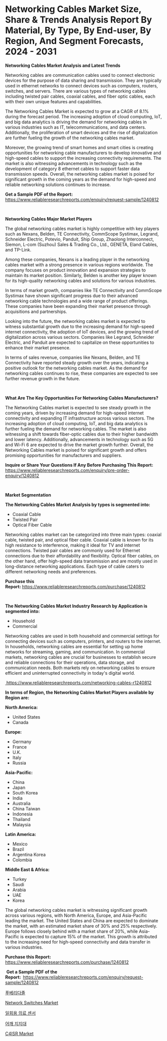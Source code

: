 <p><h1>Networking Cables Market Size, Share & Trends Analysis Report By Material, By Type, By End-user, By Region, And Segment Forecasts, 2024 - 2031</h1></p><p><strong>Networking Cables Market Analysis and Latest Trends</strong></p>
<p><p>Networking cables are communication cables used to connect electronic devices for the purpose of data sharing and transmission. They are typically used in ethernet networks to connect devices such as computers, routers, switches, and servers. There are various types of networking cables including twisted pair cables, coaxial cables, and fiber optic cables, each with their own unique features and capabilities.</p><p>The Networking Cables Market is expected to grow at a CAGR of 8.1% during the forecast period. The increasing adoption of cloud computing, IoT, and big data analytics is driving the demand for networking cables in various industries such as IT, telecommunications, and data centers. Additionally, the proliferation of smart devices and the rise of digitalization are further fueling the growth of the networking cables market.</p><p>Moreover, the growing trend of smart homes and smart cities is creating opportunities for networking cable manufacturers to develop innovative and high-speed cables to support the increasing connectivity requirements. The market is also witnessing advancements in technology such as the development of category 8 ethernet cables to support faster data transmission speeds. Overall, the networking cables market is poised for significant growth in the coming years as the demand for high-speed and reliable networking solutions continues to increase.</p></p>
<p><strong>Get a Sample PDF of the Report:&nbsp;</strong> <a href="https://www.reliableresearchreports.com/enquiry/request-sample/1240812">https://www.reliableresearchreports.com/enquiry/request-sample/1240812</a></p>
<p>&nbsp;</p>
<p><strong>Networking Cables Major Market Players</strong></p>
<p><p>The global networking cables market is highly competitive with key players such as Nexans, Belden, TE Connectivity, CommScope Systimax, Legrand, Schneider Electric, Potevio, Panduit, Ship Group, Zhaolong Interconnect, Siemon, L-com (Suzhou) Sales & Trading Co., Ltd., GENETA, Eland Cables, and TP-Link.</p><p>Among these companies, Nexans is a leading player in the networking cables market with a strong presence in various regions worldwide. The company focuses on product innovation and expansion strategies to maintain its market position. Similarly, Belden is another key player known for its high-quality networking cables and solutions for various industries.</p><p>In terms of market growth, companies like TE Connectivity and CommScope Systimax have shown significant progress due to their advanced networking cable technologies and a wide range of product offerings. These companies have been expanding their market presence through acquisitions and partnerships.</p><p>Looking into the future, the networking cables market is expected to witness substantial growth due to the increasing demand for high-speed internet connectivity, the adoption of IoT devices, and the growing trend of digitalization across various sectors. Companies like Legrand, Schneider Electric, and Panduit are expected to capitalize on these opportunities to enhance their market presence.</p><p>In terms of sales revenue, companies like Nexans, Belden, and TE Connectivity have reported steady growth over the years, indicating a positive outlook for the networking cables market. As the demand for networking cables continues to rise, these companies are expected to see further revenue growth in the future.</p></p>
<p>&nbsp;</p>
<p><strong>What Are The Key Opportunities For Networking Cables Manufacturers?</strong></p>
<p><p>The Networking Cables market is expected to see steady growth in the coming years, driven by increasing demand for high-speed internet connectivity and expanding IT infrastructure across various sectors. The increasing adoption of cloud computing, IoT, and big data analytics is further fueling the demand for networking cables. The market is also witnessing a shift towards fiber-optic cables due to their higher bandwidth and lower latency. Additionally, advancements in technology such as 5G and Wi-Fi 6 are expected to drive the market growth further. Overall, the Networking Cables market is poised for significant growth and offers promising opportunities for manufacturers and suppliers.</p></p>
<p><strong>Inquire or Share Your Questions If Any Before Purchasing This Report:</strong> <a href="https://www.reliableresearchreports.com/enquiry/pre-order-enquiry/1240812">https://www.reliableresearchreports.com/enquiry/pre-order-enquiry/1240812</a></p>
<p>&nbsp;</p>
<p><strong>Market Segmentation</strong></p>
<p><strong>The Networking Cables Market Analysis by types is segmented into:</strong></p>
<p><ul><li>Coaxial Cable</li><li>Twisted Pair</li><li>Optical Fiber Cable</li></ul></p>
<p><p>Networking cables market can be categorized into three main types: coaxial cable, twisted pair, and optical fiber cable. Coaxial cable is known for its high resistance to interference, making it ideal for TV and internet connections. Twisted pair cables are commonly used for Ethernet connections due to their affordability and flexibility. Optical fiber cables, on the other hand, offer high-speed data transmission and are mostly used in long-distance networking applications. Each type of cable caters to different networking needs and preferences.</p></p>
<p><strong>Purchase this Report:&nbsp;</strong><a href="https://www.reliableresearchreports.com/purchase/1240812">https://www.reliableresearchreports.com/purchase/1240812</a></p>
<p>&nbsp;</p>
<p><strong>The Networking Cables Market Industry Research by Application is segmented into:</strong></p>
<p><ul><li>Household</li><li>Commercial</li></ul></p>
<p><p>Networking cables are used in both household and commercial settings for connecting devices such as computers, printers, and routers to the internet. In households, networking cables are essential for setting up home networks for streaming, gaming, and communication. In commercial markets, networking cables are crucial for businesses to establish secure and reliable connections for their operations, data storage, and communication needs. Both markets rely on networking cables to ensure efficient and uninterrupted connectivity in today's digital world.</p></p>
<p><a href="https://www.reliableresearchreports.com/networking-cables-r1240812">&nbsp;https://www.reliableresearchreports.com/networking-cables-r1240812</a></p>
<p><strong>In terms of Region, the Networking Cables Market Players available by Region are:</strong></p>
<p>
    <p> <strong> North America: </strong>
        <ul>
            <li>United States</li>
            <li>Canada</li>
        </ul>
        </p> 
    <p> <strong> Europe: </strong>
        <ul>
            <li>Germany</li>
            <li>France</li>
            <li>U.K.</li>
            <li>Italy</li>
            <li>Russia</li>
        </ul>
        </p> 
    <p> <strong> Asia-Pacific: </strong>
        <ul>
            <li>China</li>
            <li>Japan</li>
            <li>South Korea</li>
            <li>India</li>
            <li>Australia</li>
            <li>China Taiwan</li>
            <li>Indonesia</li>
            <li>Thailand</li>
            <li>Malaysia</li>
        </ul>
        </p> 
    <p> <strong> Latin America: </strong>
        <ul>
            <li>Mexico</li>
            <li>Brazil</li>
            <li>Argentina Korea</li>
            <li>Colombia</li>
        </ul>
        </p> 
    <p> <strong> Middle East & Africa: </strong>
        <ul>
            <li>Turkey</li>
            <li>Saudi</li>
            <li>Arabia</li>
            <li>UAE</li>
            <li>Korea</li>
        </ul>
    </p>
    </p>
<p><p>The global networking cables market is witnessing significant growth across various regions, with North America, Europe, and Asia-Pacific leading the market. The United States and China are expected to dominate the market, with an estimated market share of 30% and 25% respectively. Europe follows closely behind with a market share of 20%, while Asia-Pacific is expected to capture 15% of the market. This growth is attributed to the increasing need for high-speed connectivity and data transfer in various industries.</p></p>
<p><strong>Purchase this Report: </strong><a href="https://www.reliableresearchreports.com/purchase/1240812">https://www.reliableresearchreports.com/purchase/1240812</a></p>
<p>&nbsp;<strong>Get a Sample PDF of the Report:&nbsp;&nbsp;</strong><a href="https://www.reliableresearchreports.com/enquiry/request-sample/1240812">https://www.reliableresearchreports.com/enquiry/request-sample/1240812</a></p>
<p><strong></strong></p>
<p><p><a href="https://github.com/JonHarrtis67676y/Market-Research-Report-List-1/blob/main/558224318624.md">푸베리다졸</a></p><p><a href="https://github.com/timeliteaut/Market-Research-Report-List-2/blob/main/network-switches-market.md">Network Switches Market</a></p><p><a href="https://medium.com/@daveblock56/%EC%9D%BC%ED%9A%8C%EC%9A%A9-%EC%9D%98%ED%95%99-%EC%84%BC%EC%84%9C-%EC%8B%9C%EC%9E%A5-%EA%B7%9C%EB%AA%A8-%EB%B0%8F-%EC%8B%9C%EC%9E%A5-%EB%8F%99%ED%96%A5-2031%EB%85%84%EA%B9%8C%EC%A7%80%EC%9D%98-%EC%99%84%EC%A0%84%ED%95%9C-%EC%82%B0%EC%97%85-%EA%B0%9C%EC%9A%94-2024%EB%85%84-d97d6b3a79d3">일회용 의료 센서</a></p><p><a href="https://medium.com/@constantinvon/%EC%96%B4%EA%B9%81-%ED%9D%A5%ED%95%98%EB%8A%94-%EC%8B%9C%EC%9E%A5%EC%9D%98-%EC%B5%9C%EC%8B%A0-%EB%8F%99%ED%96%A5%EA%B3%BC-%EC%84%B1%EC%9E%A5-%EA%B8%B0%ED%9A%8C%EB%A5%BC-%EB%B3%B4%EC%97%AC%EC%A3%BC%EB%8A%94-%EC%96%B4%EA%B9%81-%EC%A7%80%EC%A7%80-%EC%8B%9C%EC%9E%A5-%EB%B3%B4%EA%B3%A0%EC%84%9C-57b848cdccd6">어깨 지지대</a></p><p><a href="https://github.com/bobicer/Market-Research-Report-List-2/blob/main/c4isr-market.md">C4ISR Market</a></p></p>